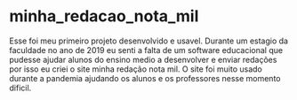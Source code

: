 # minha_redacao_nota_mil
Esse foi meu primeiro projeto desenvolvido e usavel. Durante um estagio da faculdade no ano de 2019 eu senti a falta de um software educacional que pudesse
ajudar alunos do ensino medio a desenvolver e enviar redações por isso eu criei o site minha redação nota mil. O site foi muito usado durante a pandemia
ajudando os alunos e os professores nesse momento dificil.
